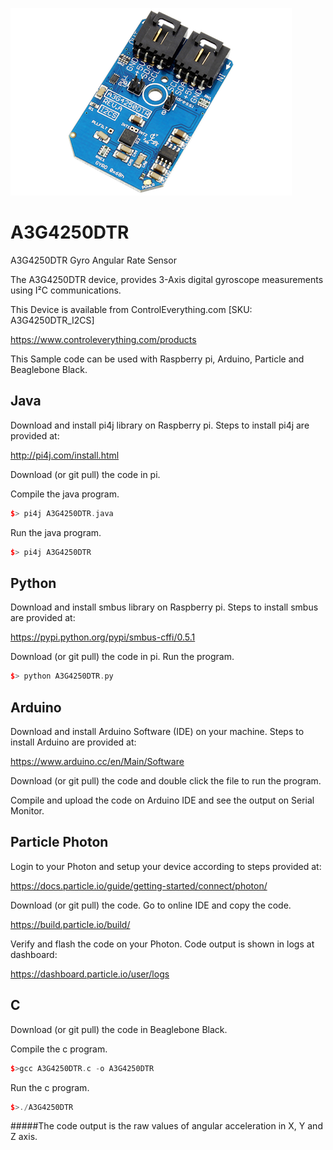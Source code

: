 [![A3G4250DTR](A3G4250DTR_I2CS.png)](https://www.controleverything.com/products)
# A3G4250DTR
A3G4250DTR Gyro Angular Rate Sensor

The A3G4250DTR device, provides 3-Axis digital gyroscope measurements using I²C communications.

This Device is available from ControlEverything.com [SKU: A3G4250DTR_I2CS]

https://www.controleverything.com/products

This Sample code can be used with Raspberry pi, Arduino, Particle and Beaglebone Black.

## Java
Download and install pi4j library on Raspberry pi. Steps to install pi4j are provided at:

http://pi4j.com/install.html

Download (or git pull) the code in pi.

Compile the java program.
```cpp
$> pi4j A3G4250DTR.java
```

Run the java program.
```cpp
$> pi4j A3G4250DTR
```

## Python
Download and install smbus library on Raspberry pi. Steps to install smbus are provided at:

https://pypi.python.org/pypi/smbus-cffi/0.5.1

Download (or git pull) the code in pi. Run the program.

```cpp
$> python A3G4250DTR.py
```

## Arduino
Download and install Arduino Software (IDE) on your machine. Steps to install Arduino are provided at:

https://www.arduino.cc/en/Main/Software

Download (or git pull) the code and double click the file to run the program.

Compile and upload the code on Arduino IDE and see the output on Serial Monitor.


## Particle Photon

Login to your Photon and setup your device according to steps provided at:

https://docs.particle.io/guide/getting-started/connect/photon/

Download (or git pull) the code. Go to online IDE and copy the code.

https://build.particle.io/build/

Verify and flash the code on your Photon. Code output is shown in logs at dashboard:

https://dashboard.particle.io/user/logs


## C

Download (or git pull) the code in Beaglebone Black.

Compile the c program.
```cpp
$>gcc A3G4250DTR.c -o A3G4250DTR
```
Run the c program.
```cpp
$>./A3G4250DTR
```
#####The code output is the raw values of angular acceleration in X, Y and Z axis.
